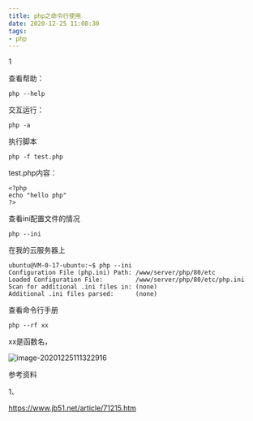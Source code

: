 ```yaml
---
title: php之命令行使用
date: 2020-12-25 11:08:30
tags:
- php
---
```


1

查看帮助：

```
php --help
```

交互运行：

```
php -a
```

执行脚本

```
php -f test.php
```

test.php内容：

```
<?php
echo "hello php"
?>
```

查看ini配置文件的情况

```
php --ini
```

在我的云服务器上

```
ubuntu@VM-0-17-ubuntu:~$ php --ini
Configuration File (php.ini) Path: /www/server/php/80/etc
Loaded Configuration File:         /www/server/php/80/etc/php.ini
Scan for additional .ini files in: (none)
Additional .ini files parsed:      (none)
```

查看命令行手册

```
php --rf xx
```

xx是函数名，

![image-20201225111322916](https://gitee.com/teddyxiong53/playopenwrt_pic/raw/master/image-20201225111322916.png)





参考资料

1、

https://www.jb51.net/article/71215.htm